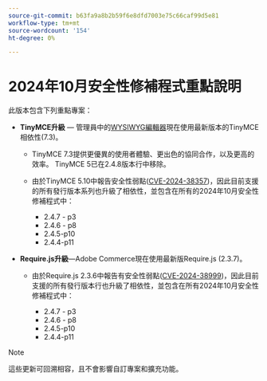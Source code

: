 ```yaml
---
source-git-commit: b63fa9a8b2b59f6e8dfd7003e75c66caf99d5e81
workflow-type: tm+mt
source-wordcount: '154'
ht-degree: 0%

---
```

# 2024年10月安全性修補程式重點說明

此版本包含下列重點專案：

* **TinyMCE升級** — 管理員中的[WYSIWYG編輯器](https://experienceleague.adobe.com/en/docs/commerce-admin/content-design/wysiwyg/editor)現在使用最新版本的TinyMCE相依性(7.3&#x200B;)。

   * TinyMCE 7.3提供更優異的使用者體驗、更出色的協同合作，以及更高的效率。 TinyMCE 5已在2.4.8版本行中移除&#x200B;。

   * 由於TinyMCE 5.10中報告安全性弱點([CVE-2024-38357](https://nvd.nist.gov/vuln/detail/CVE-2024-38357))，因此目前支援的所有發行版本系列也升級了相依性，並包含在所有的2024年10月安全性修補程式中：

      * 2.4.7 - p3
      * 2.4.6 - p8
      * 2.4.5-p10
      * 2.4.4-p11

* **Require.js升級**—Adobe Commerce現在使用最新版Require.js (2.3.7)。

   * 由於Require.js 2.3.6中報告有安全性弱點([CVE-2024-38999](https://nvd.nist.gov/vuln/detail/CVE-2024-38999))，因此目前支援的所有發行版本行也升級了相依性，並包含在所有2024年10月安全性修補程式中：

      * 2.4.7 - p3
      * 2.4.6 - p8
      * 2.4.5-p10
      * 2.4.4-p11

>[!NOTE]
>
>這些更新可回溯相容，且不會影響自訂專案和擴充功能&#x200B;。
